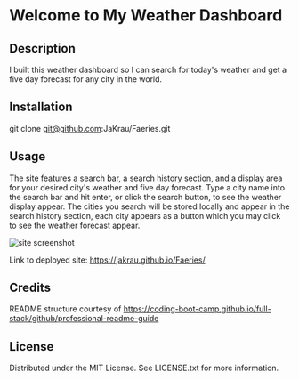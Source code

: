# Welcome to My Weather Dashboard

## Description

I built this weather dashboard so I can search for today's weather and get a five day forecast for any city in the world. 


## Installation

git clone git@github.com:JaKrau/Faeries.git

## Usage

The site features a search bar, a search history section, and a display area for your desired city's weather and five day forecast. 
Type a city name into the search bar and hit enter, or click the search button, to see the weather display appear. 
The cities you search will be stored locally and appear in the search history section, each city appears as a button which you may click to see the weather forecast appear.
  
   ![site screenshot](/assets/images/ReadMe.png?raw=true "demo")
   
Link to deployed site: https://jakrau.github.io/Faeries/

## Credits

README structure courtesy of https://coding-boot-camp.github.io/full-stack/github/professional-readme-guide

## License

Distributed under the MIT License. See LICENSE.txt for more information.
